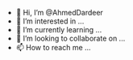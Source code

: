 - 👋 Hi, I’m @AhmedDardeer
- 👀 I’m interested in ...
- 🌱 I’m currently learning ...
- 💞️ I’m looking to collaborate on ...
- 📫 How to reach me ...

<!---
AhmedDardeer/AhmedDardeer is a ✨ special ✨ repository because its `README.md` (this file) appears on your GitHub profile.
You can click the Preview link to take a look at your changes.
--->
